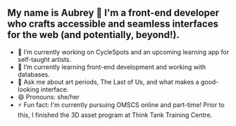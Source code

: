 ## My name is Aubrey 👋 I'm a front-end developer who crafts accessible and seamless interfaces for the web (and potentially, beyond!).

- 🔭 I’m currently working on CycleSpots and an upcoming learning app for self-taught artists.
- 🌱 I’m currently learning front-end development and working with databases.
- 💬 Ask me about art periods, The Last of Us, and what makes a good-looking interface. 
- 😄 Pronouns: she/her
- ⚡ Fun fact: I'm currently pursuing OMSCS online and part-time! Prior to this, I finished the 3D asset program at Think Tank Training Centre. 
